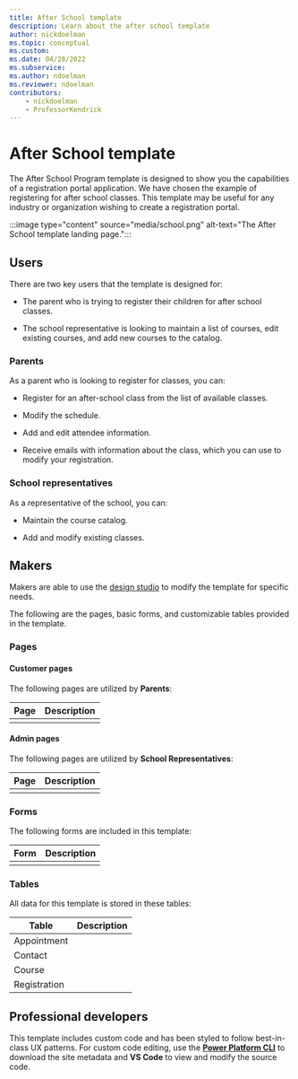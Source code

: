 ```yaml
---
title: After School template
description: Learn about the after school template
author: nickdoelman
ms.topic: conceptual
ms.custom: 
ms.date: 04/28/2022
ms.subservice:
ms.author: ndoelman
ms.reviewer: ndoelman
contributors:
    - nickdoelman
    - ProfessorKendrick
---
```


# After School template

The After School Program template is designed to show you the capabilities of a registration portal application.  We have chosen the example of registering for after school classes.  This template may be useful for any industry or organization wishing to create a registration portal.

:::image type="content" source="media/school.png" alt-text="The After School template landing page.":::

## Users

There are two key users that the template is designed for:

- The parent who is trying to register their children for after school classes.

- The school representative is looking to maintain a list of courses, edit existing courses, and add new courses to the catalog.

### Parents

As a parent who is looking to register for classes, you can:

- Register for an after-school class from the list of available classes.

- Modify the schedule.

- Add and edit attendee information.

- Receive emails with information about the class, which you can use to modify your registration.

### School representatives

As a representative of the school, you can:

- Maintain the course catalog.

- Add and modify existing classes.

## Makers

Makers are able to use the [design studio](../getting-started/use-design-studio.md)  to modify the template for specific needs.

The following are the pages, basic forms, and customizable tables provided in the template.

### Pages

#### Customer pages

The following pages are utilized by **Parents**:

| **Page** | **Description** |
|-----------|----------------|
|           |               |


#### Admin pages

The following pages are utilized by **School Representatives**:

| **Page** | **Description** |
|-----------|----------------|
|           |               |


### Forms

The following forms are included in this template:

|**Form**  | **Description**  |
|---------|-------------------|
|         |                   |


### Tables

All data for this template is stored in these tables:


|**Table** |**Description** |
|----------|----------------|
|Appointment   |            |
|Contact     |              |
|Course    |                |
|Registration     |         |


## Professional developers

This template includes custom code and has been styled to follow best-in-class UX patterns.  For custom code editing, use the [**Power Platform CLI**](../configure/cli-tutorial.md) to download the site metadata and **VS Code** to view and modify the source code.